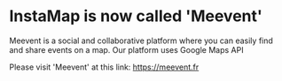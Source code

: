 # InstaMap is now called 'Meevent'
Meevent is a social and collaborative platform where you can easily find and share events on a map.
Our platform uses Google Maps API

Please visit 'Meevent' at this link:
https://meevent.fr
